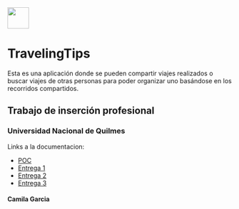 <img src="https://image.flaticon.com/icons/svg/201/201623.svg" height="48" width="48" > 

# TravelingTips

Esta es una aplicación donde se pueden compartir viajes realizados o buscar viajes de otras personas para poder organizar uno basándose en los recorridos compartidos.

## Trabajo de inserción profesional
### Universidad Nacional de Quilmes

Links a la documentacion:
* [POC](https://github.com/camilagarcia113/travelingtips/wiki/Prueba-de-concepto)
* [Entrega 1](https://github.com/camilagarcia113/travelingtips/wiki/Entrega-1)
* [Entrega 2](https://github.com/camilagarcia113/travelingtips/wiki/Entrega-2)
* [Entrega 3](https://github.com/camilagarcia113/travelingtips/wiki/Entrega-3)

#### Camila Garcia
